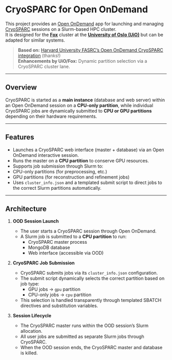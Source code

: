 # CryoSPARC for Open OnDemand

This project provides an [Open OnDemand](https://openondemand.org/) app for launching and managing [CryoSPARC](https://cryosparc.com/) sessions on a Slurm-based HPC cluster.  
It is designed for the **[Fox](https://www.uio.no/english/services/it/research/hpc/fox/index.html)** cluster at the **[University of Oslo (UiO)](https://www.uio.no/english/)** but can be adapted for similar systems.

> **Based on:** [Harvard University FASRC’s Open OnDemand CryoSPARC integration](https://github.com/fasrc/ood-cryosparc) (thanks!)  
> **Enhancements by UiO/Fox:** Dynamic partition selection via a CryoSPARC cluster lane.

---

## Overview

CryoSPARC is started as a **main instance** (database and web server) within an Open OnDemand session on a **CPU-only partition**, while individual CryoSPARC jobs are dynamically submitted to **CPU or GPU partitions** depending on their hardware requirements.

---

## Features

-  Launches a CryoSPARC web interface (master + database) via an Open OnDemand interactive session.  
-  Runs the master on a **CPU partition** to conserve GPU resources.  
-  Supports job submission through Slurm to:
  - CPU-only partitions (for preprocessing, etc.)
  - GPU partitions (for reconstruction and refinement jobs)  
-  Uses `cluster_info.json` and a templated submit script to direct jobs to the correct Slurm partitions automatically.

---

## Architecture

1. **OOD Session Launch**
   - The user starts a CryoSPARC session through Open OnDemand.  
   - A Slurm job is submitted to a **CPU partition** to run:
     - CryoSPARC master process  
     - MongoDB database  
     - Web interface (accessible via OOD)

2. **CryoSPARC Job Submission**
   - CryoSPARC submits jobs via its `cluster_info.json` configuration.
   - The submit script dynamically selects the correct partition based on job type:
     - GPU jobs → `gpu` partition  
     - CPU-only jobs → `cpu` partition  
   - This selection is handled transparently through templated SBATCH directives and substitution variables.

3. **Session Lifecycle**
   - The CryoSPARC master runs within the OOD session’s Slurm allocation.
   - All user jobs are submitted as separate Slurm jobs through CryoSPARC.
   - When the OOD session ends, the CryoSPARC master and database is killed.

